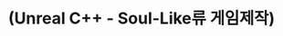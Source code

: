 ---
layout: default
title: "(Unreal C++ - Soul-Like류 게임제작)"
parent: "(Unreal 🚀)"
has_children: true
nav_order: 9
---